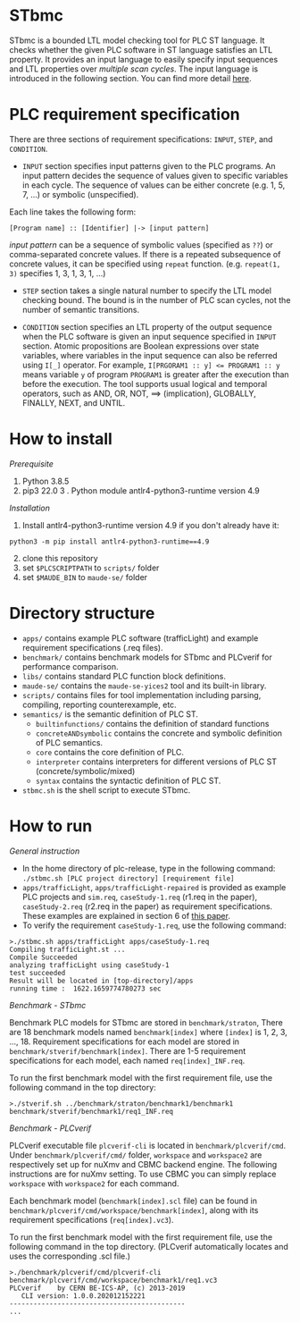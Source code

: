 STbmc
==========
STbmc is a bounded LTL model checking tool for PLC ST language.
It checks whether the given PLC software in ST language satisfies an LTL property.
It provides an input language to easily specify input sequences and LTL properties over *multiple scan cycles*.
The input language is introduced in the following section.
You can find more detail [here](https://dl.acm.org/doi/abs/10.1145/3563822.3568016).



PLC requirement specification
==========
There are three sections of requirement specifications: `INPUT`, `STEP`, and `CONDITION`.

* `INPUT` section specifies input patterns given to the PLC programs.
An input pattern decides the sequence of values given to specific variables in each cycle.
The sequence of values can be either concrete (e.g. 1, 5, 7, ...) or symbolic (unspecified).

Each line takes the following form:

```[Program name] :: [Identifier] |-> [input pattern]```

*input pattern* can be a sequence of symbolic values (specified as `??`)
or comma-separated concrete values. If there is a repeated subsequence of concrete values,
it can be specified using `repeat` function. (e.g. `repeat(1, 3)` specifies 1, 3, 1, 3, 1, ...)


* `STEP` section takes a single natural number to specify the LTL model checking bound.
The bound is in the number of PLC scan cycles, not the number of semantic transitions.

* `CONDITION` section specifies an LTL property of the output sequence 
when the PLC software is given an input sequence specified in `INPUT` section.
Atomic propositions are Boolean expressions over state variables,
where variables in the input sequence can also be referred using `I[_]` operator.
For example, `I[PRGORAM1 :: y] <= PROGRAM1 :: y` means variable `y` of program `PROGRAM1`
is greater after the execution than before the execution.
The tool supports usual logical and temporal operators, such
as AND, OR, NOT, ==> (implication), GLOBALLY, FINALLY, NEXT,
and UNTIL.


How to install
==========
*Prerequisite*
1. Python 3.8.5
2. pip3 22.0
3 . Python module antlr4-python3-runtime version 4.9

*Installation*
1. Install antlr4-python3-runtime version 4.9 if you don't already have it:

  ```python3 -m pip install antlr4-python3-runtime==4.9```

2. clone this repository
3. set `$PLCSCRIPTPATH` to `scripts/` folder
4. set `$MAUDE_BIN` to `maude-se/` folder

Directory structure
==========
* `apps/` contains example PLC software (trafficLight) and example requirement specifications (.req files).
* `benchmark/` contains benchmark models for STbmc and PLCverif for performance comparison.
* `libs/` contains standard PLC function block definitions.
* `maude-se/` contains the `maude-se-yices2` tool and its built-in library.
* `scripts/` contains files for tool implementation including parsing, compiling, reporting counterexample, etc.
* `semantics/` is the semantic definition of PLC ST.
  - `builtinfunctions/` contains the definition of standard functions
  - `concreteANDsymbolic` contains the concrete and symbolic definition of PLC semantics.
  - `core` contains the core definition of PLC.
  - `interpreter` contains interpreters for different versions of PLC ST (concrete/symbolic/mixed)
  - `syntax` contains the syntactic definition of PLC ST.
* `stbmc.sh` is the shell script to execute STbmc.


How to run
==========
*General instruction*
* In the home directory of plc-release, type in the following command:
```./stbmc.sh [PLC project directory] [requirement file]```
* `apps/trafficLight`, `apps/trafficLight-repaired` is provided as example PLC projects 
   and `sim.req`, `caseStudy-1.req` (r1.req in the paper), `caseStudy-2.req` (r2.req in the paper) as requirement specifications.
   These examples are explained in section 6 of [this paper](https://dl.acm.org/doi/abs/10.1145/3563822.3568016).
* To verify the requirement `caseStudy-1.req`, use the following command:

```
>./stbmc.sh apps/trafficLight apps/caseStudy-1.req
Compiling trafficLight.st ...
Compile Succeeded
analyzing trafficLight using caseStudy-1
test succeeded
Result will be located in [top-directory]/apps
running time :  1622.1659774780273 sec
```

*Benchmark - STbmc*

Benchmark PLC models for STbmc are stored in `benchmark/straton`,
There are 18 benchmark models named `benchmark[index]` where `[index]` is 1, 2, 3, ..., 18.
Requirement specifications for each model are stored in `benchmark/stverif/benchmark[index]`.
There are 1-5 requirement specifications for each model, each named `req[index]_INF.req`.

To run the first benchmark model with the first requirement file, use the following command in the top directory:

```
>./stverif.sh ../benchmark/straton/benchmark1/benchmark1 benchmark/stverif/benchmark1/req1_INF.req
```

*Benchmark - PLCverif*

PLCverif executable file `plcverif-cli` is located in `benchmark/plcverif/cmd`.
Under `benchmark/plcverif/cmd/` folder, `workspace` and `workspace2` are respectively set up for nuXmv and CBMC backend engine.
The following instructions are for nuXmv setting. To use CBMC you can simply replace `workspace` with `workspace2` for each command.

Each benchmark model (`benchmark[index].scl` file) can be found in `benchmark/plcverif/cmd/workspace/benchmark[index]`,
along with its requirement specifications (`req[index].vc3`).

To run the first benchmark model with the first requirement file, use the following command in the top directory.
(PLCverif automatically locates and uses the corresponding .scl file.)

```
>./benchmark/plcverif/cmd/plcverif-cli benchmark/plcverif/cmd/workspace/benchmark1/req1.vc3
PLCverif    by CERN BE-ICS-AP, (c) 2013-2019
   CLI version: 1.0.0.202012152221
--------------------------------------------
...
```



